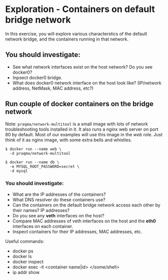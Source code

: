 # Exploration - Containers on default bridge network
In this exercise, you will explore various characterstics of the default network bridge, and the containers running in that network. 


## You should investigate:
* See what network interfaces exist on the host network? Do you see docker0?
* Inpsect docker0 bridge.
* What does docker0 network interface on the host look like? (IP/network address, NetMask, MAC address, etc?)

## Run couple of docker containers on the bridge network

Note: `praqma/network-multitool` is a small image with lots of network troubleshooting tools installed in it. It also runs a nginx web server on port 80 by default. Most of our examples will use this image in the *web* role. Just think of it as nginx image, with some extra bells and whistles.

```
$ docker run --name web \
  -d praqma/network-multitool

$ docker run --name db \
  -e MYSQL_ROOT_PASSWORD=secret \
  -d mysql
```

### You should investigate:
* What are the IP addresses of the containers?
* What DNS resolver do these containers use? 
* Can the containers on the default bridge network access each other by their names? IP addresses?
* Do you see any **veth** interfaces on the host?
* Compare MAC addresses of veth interfaces on the host and the **eth0** interfaces on each container.
* Inspect containers for their IP addresses, MAC addresses, etc.

Useful commands:
* docker ps
* docker ls
* docker inspect
* docker exec -it <container name|id> </some/shell>
* ip addr show
